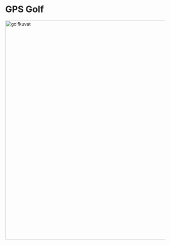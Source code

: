 # GPS Golf
<img width="692" alt="golfkuvat" src="https://user-images.githubusercontent.com/117892331/225332419-b2fededc-2179-4ebe-8ac7-fdddd4af071b.png">

